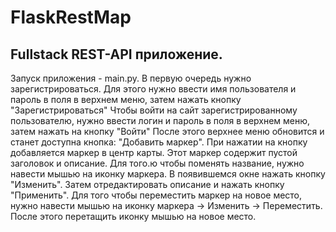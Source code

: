 # FlaskRestMap
## Fullstack REST-API приложение. 
Запуск приложения - main.py.
В первую очередь нужно зарегистрироваться. Для этого нужно ввести имя пользователя и пароль в поля в верхнем меню, затем нажать кнопку "Зарегистрироваться"
Чтобы войти на сайт зарегистрированному пользователю, нужно ввести логин и пароль в поля в верхнем меню, затем  нажать на кнопку "Войти"
После этого верхнее меню обновится и станет доступна кнопка: "Добавить маркер". При нажатии на кнопку добавляется маркер в центр карты. 
Этот маркер содержит пустой заголовок и описание. Для того.ю чтобы поменять название, нужно навести мышью на иконку маркера. В появившемся окне нажать кнопку "Изменить". 
Затем отредактировать описание и нажать кнопку "Применить". 
Для того чтобы переместить маркер на новое место, нужно навести мышью на иконку маркера -> Изменить -> Переместить. После этого перетащить иконку мышью на новое место.
